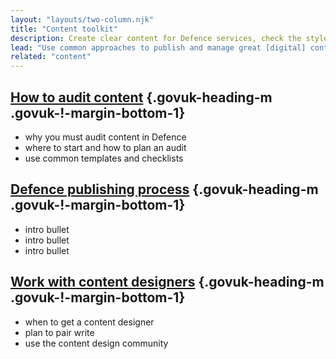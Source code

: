 ```yaml
---
layout: "layouts/two-column.njk"
title: "Content toolkit"
description: Create clear content for Defence services, check the styles you need to use and how to work with content designers."
lead: "Use common approaches to publish and manage great [digital] content across Defence."
related: "content"
---
```


## [How to audit content](/content-toolkit/how-to-audit-content) {.govuk-heading-m .govuk-!-margin-bottom-1}

- why you must audit content in Defence
- where to start and how to plan an audit
- use common templates and checklists

## [Defence publishing process](/content-toolkit/defence-publishing-process) {.govuk-heading-m .govuk-!-margin-bottom-1}

- intro  bullet 
- intro bullet 
- intro bullet

## [Work with content designers](/content-toolkit/work-with-content-designers) {.govuk-heading-m .govuk-!-margin-bottom-1}

- when to get a content designer
- plan to pair write
- use the content design community

